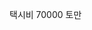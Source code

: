 <span style="font-family:AppleSDGothicNeo-Regular;color:#000ff;">택시비</span> <span style="color:#000ff;">70000</span> <span style="font-family:AppleSDGothicNeo-Regular;color:#000ff;">토만</span>